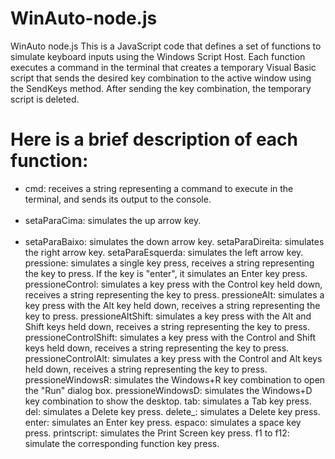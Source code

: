 # WinAuto-node.js
WinAuto node.js
This is a JavaScript code that defines a set of functions to simulate keyboard inputs using the Windows Script Host. Each function executes a command in the terminal that creates a temporary Visual Basic script that sends the desired key combination to the active window using the SendKeys method. After sending the key combination, the temporary script is deleted.

# Here is a brief description of each function:

<ul>
<li>cmd: receives a string representing a command to execute in the terminal, and sends its output to the console.
</li><br><li>setaParaCima: simulates the up arrow key.
</li><br><li>setaParaBaixo: simulates the down arrow key.
setaParaDireita: simulates the right arrow key.
setaParaEsquerda: simulates the left arrow key.
pressione: simulates a single key press, receives a string representing the key to press. If the key is "enter", it simulates an Enter key press.
pressioneControl: simulates a key press with the Control key held down, receives a string representing the key to press.
pressioneAlt: simulates a key press with the Alt key held down, receives a string representing the key to press.
pressioneAltShift: simulates a key press with the Alt and Shift keys held down, receives a string representing the key to press.
pressioneControlShift: simulates a key press with the Control and Shift keys held down, receives a string representing the key to press.
pressioneControlAlt: simulates a key press with the Control and Alt keys held down, receives a string representing the key to press.
pressioneWindowsR: simulates the Windows+R key combination to open the "Run" dialog box.
pressioneWindowsD: simulates the Windows+D key combination to show the desktop.
tab: simulates a Tab key press.
del: simulates a Delete key press.
delete_: simulates a Delete key press.
enter: simulates an Enter key press.
espaco: simulates a space key press.
printscript: simulates the Print Screen key press.
f1 to f12: simulate the corresponding function key press.
